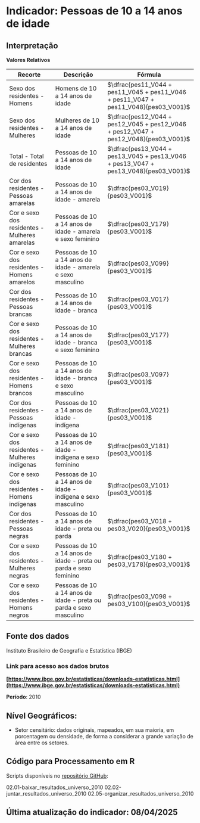 # Indicador: Pessoas de 10 a 14 anos de idade

## Interpretação

**Valores Relativos**

|Recorte|Descrição  |Fórmula
|--|--|--|
|Sexo dos residentes - Homens|Homens de 10 a 14 anos de idade|$\dfrac{pes11_V044 + pes11_V045 + pes11_V046 + pes11_V047 + pes11_V048}{pes03_V001}$|
|Sexo dos residentes - Mulheres|Mulheres de 10 a 14 anos de idade|$\dfrac{pes12_V044 + pes12_V045 + pes12_V046 + pes12_V047 + pes12_V048}{pes03_V001}$|
|Total - Total de residentes|Pessoas de 10 a 14 anos de idade|$\dfrac{pes13_V044 + pes13_V045 + pes13_V046 + pes13_V047 + pes13_V048}{pes03_V001}$|
|Cor dos residentes - Pessoas amarelas|Pessoas de 10 a 14 anos de idade - amarela|$\dfrac{pes03_V019}{pes03_V001}$|
|Cor e sexo dos residentes - Mulheres amarelas|Pessoas de 10 a 14 anos de idade - amarela e sexo feminino|$\dfrac{pes03_V179}{pes03_V001}$|
|Cor e sexo dos residentes - Homens amarelos|Pessoas de 10 a 14 anos de idade - amarela e sexo masculino|$\dfrac{pes03_V099}{pes03_V001}$|
|Cor dos residentes - Pessoas brancas|Pessoas de 10 a 14 anos de idade - branca|$\dfrac{pes03_V017}{pes03_V001}$|
|Cor e sexo dos residentes - Mulheres brancas|Pessoas de 10 a 14 anos de idade - branca e sexo feminino|$\dfrac{pes03_V177}{pes03_V001}$|
|Cor e sexo dos residentes - Homens brancos|Pessoas de 10 a 14 anos de idade - branca e sexo masculino|$\dfrac{pes03_V097}{pes03_V001}$|
|Cor dos residentes - Pessoas indígenas|Pessoas de 10 a 14 anos de idade - indígena|$\dfrac{pes03_V021}{pes03_V001}$|
|Cor e sexo dos residentes - Mulheres indígenas|Pessoas de 10 a 14 anos de idade - indígena e sexo feminino|$\dfrac{pes03_V181}{pes03_V001}$|
|Cor e sexo dos residentes - Homens indígenas|Pessoas de 10 a 14 anos de idade - indígena e sexo masculino|$\dfrac{pes03_V101}{pes03_V001}$|
|Cor dos residentes - Pessoas negras|Pessoas de 10 a 14 anos de idade - preta ou parda|$\dfrac{pes03_V018 + pes03_V020}{pes03_V001}$|
|Cor e sexo dos residentes - Mulheres negras|Pessoas de 10 a 14 anos de idade - preta ou parda e sexo feminino|$\dfrac{pes03_V180 + pes03_V178}{pes03_V001}$|
|Cor e sexo dos residentes - Homens negros|Pessoas de 10 a 14 anos de idade - preta ou parda e sexo masculino|$\dfrac{pes03_V098 + pes03_V100}{pes03_V001}$|


## Fonte dos dados
Instituto Brasileiro de Geografia e Estatística (IBGE)

### Link para acesso aos dados brutos
**[https://www.ibge.gov.br/estatisticas/downloads-estatisticas.html](https://www.ibge.gov.br/estatisticas/downloads-estatisticas.html)**

**Período**: 2010

## Nível Geográficos:

 - Setor censitário: dados originais, mapeados, em sua maioria, em porcentagem ou densidade, de forma a considerar a grande variação de área entre os setores.

## Código para Processamento em R
Scripts disponíveis no [repositório GitHub](https://github.com/cem-usp/georedus):

02.01-baixar_resultados_universo_2010
02.02-juntar_resultados_universo_2010
02.05-organizar_resultados_universo_2010

## Última atualização do indicador: 08/04/2025
